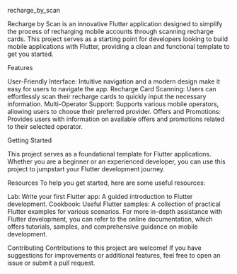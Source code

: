 recharge_by_scan

Recharge by Scan is an innovative Flutter application designed to simplify the process of recharging mobile accounts through scanning recharge cards. This project serves as a starting point for developers looking to build mobile applications with Flutter, providing a clean and functional template to get you started.

Features

User-Friendly Interface: Intuitive navigation and a modern design make it easy for users to navigate the app.
Recharge Card Scanning: Users can effortlessly scan their recharge cards to quickly input the necessary information.
Multi-Operator Support: Supports various mobile operators, allowing users to choose their preferred provider.
Offers and Promotions: Provides users with information on available offers and promotions related to their selected operator.

Getting Started

This project serves as a foundational template for Flutter applications. Whether you are a beginner or an experienced developer, you can use this project to jumpstart your Flutter development journey.

Resources
To help you get started, here are some useful resources:

Lab: Write your first Flutter app: A guided introduction to Flutter development.
Cookbook: Useful Flutter samples: A collection of practical Flutter examples for various scenarios.
For more in-depth assistance with Flutter development, you can refer to the online documentation, which offers tutorials, samples, and comprehensive guidance on mobile development.

Contributing
Contributions to this project are welcome! If you have suggestions for improvements or additional features, feel free to open an issue or submit a pull request.
